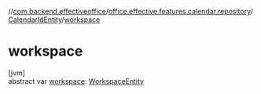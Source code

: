 //[com.backend.effectiveoffice](../../../index.md)/[office.effective.features.calendar.repository](../index.md)/[CalendarIdEntity](index.md)/[workspace](workspace.md)

# workspace

[jvm]\
abstract var [workspace](workspace.md): [WorkspaceEntity](../../office.effective.features.workspace.repository/-workspace-entity/index.md)
